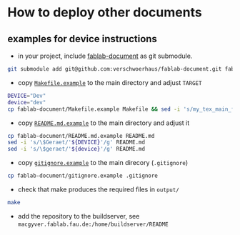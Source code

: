 How to deploy other documents
=============================

examples for device instructions
--------------------------------

* in your project, include [fablab-document](https://github.com/verschwoerhaus/fablab-document) as git submodule.

```bash
git submodule add git@github.com:verschwoerhaus/fablab-document.git fablab-document -b master
```

* copy [`Makefile.example`](Makefile.example) to the main directory and adjust `TARGET`

```bash
DEVICE="Dev"
device="dev"
cp fablab-document/Makefile.example Makefile && sed -i 's/my_tex_main_filename__TODO__changeme/Einweisung_'${DEVICE}'/g' Makefile
```

* copy [`README.md.example`](README.md.example) to the main directory and adjust it

```bash
cp fablab-document/README.md.example README.md
sed -i 's/\$Geraet/'${DEVICE}'/g' README.md
sed -i 's/\$geraet/'${device}'/g' README.md
```

* copy [`gitignore.example`](gitignore.example) to the main direcory (`.gitignore`)

```bash
cp fablab-document/gitignore.example .gitignore
```

* check that make produces the required files in `output/`

```bash
make
```

* add the repository to the buildserver, see `macgyver.fablab.fau.de:/home/buildserver/README`
